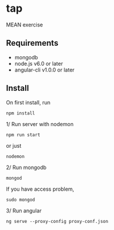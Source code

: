 # tap
MEAN exercise

Requirements
------------
* mongodb
* node.js v6.0 or later
* angular-cli v1.0.0 or later

Install
-------
On first install, run
```
npm install
```

1/ Run server with nodemon
```
npm run start
```
or just
```
nodemon
```

2/ Run mongodb
```
mongod
```
If you have access problem,
```
sudo mongod
```

3/ Run angular
```
ng serve --proxy-config proxy-conf.json
```
